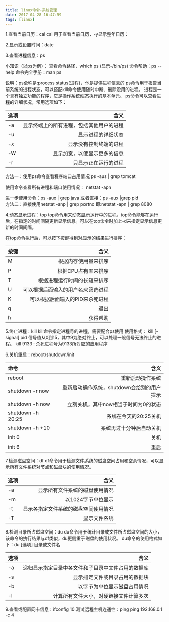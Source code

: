 ```yaml
---
title: linux命令-系统管理
date: 2017-04-28 16:47:59
tags: [linux]
---
```


1.查看当前日历：cal
  cal 用于查看当前日历，-y显示整年日历：
  
2.显示或设置时间：date

3.查看进程信息：ps

  小知识（以ps为例）：
  查看命令路径，which ps (显示-/bin/ps) 
  命令帮助：ps --help
  命令完全手册：man ps
  
  说明：ps全称是:process status(进程)，他是提供进程信息的
  ps命令用于报告当前系统的进程状态，可以搭配kill命令使用随时中断、删除没用的进程。
  进程是一个具有独立功能的程序，它是操作系统动态执行的基本单元。
  ps命令可以查看进程的详细状况，常用选项如下：

| 选项      |    含义 |
| :-------- | --------:|
| -a  | 显示终端上的所有进程，包括其他用户的进程 |
| -u     |   显示进程的详细状态 |
| -x      |    显示没有控制终端的进程 |
| -W      |    显示加宽，以便显示更多的信息 |
| -r      |    只显示正在运行的进程 |

方法一：使用ps命令查看程序端口占用情况
ps -aus | grep tomcat

使用命令查看所有进程和端口使用情况： 
netstat -apn

进一步使用命令：ps -aux | grep java 或者直接：ps -aux |grep pid	
方法二：直接使用netstat -anp | grep portno
即:netstat -apn | grep 8080

 4.动态显示进程：top
   top命令用来动态显示运行中的进程。top命令能够在运行后，在指定的时间间隔更新显示信息。可以在top命令时加上-d来指定显示信息更新的时间间隔。
   
   在top命令执行后，可以按下按键得到对显示的结果进行排序：

   | 按键      |    含义 |
   | :-------- | --------:|
   | M  | 根据内存使用量来排序 |
   | P     |   根据CPU占有率来排序 |
   | T      |    根据进程运行时间的长短来排序 |
   | U      |    可以根据后面输入的用户名来筛选进程 |
   | K      |    可以根据后面输入的PID来杀死进程 |
   | q      |    退出 |
   | h      |    获得帮助 |
5.终止进程：kill
  kill命令指定进程号的进程，需要配合ps使用
  使用格式：
   kill [-signal] pid
  信号值从0到15，其中9为绝对终止，可以处理一般信号无法终止的进程。
  kill 9133 : 杀死进程号为9133所对应的应用程序
 
6.关机重启：reboot/shutdown/init

   | 命令      |    含义 |
   | :-------- | --------:|
   | reboot  | 重新启动操作系统 |
   | shutdown -r now     |   重新启动操作系统，shutdown会给别的用户提示 |
   | shutdown -h now      |    立刻关机，其中now相当于时间为0的状态 |
   | shutdown -h 20:25      |    系统在今天的20:25关机 |
   | shutdown -h +10      |    系统再过十分钟后自动关机 |
   | init 0      |    关机 |
   | init 6      |    重启 |

7.检测磁盘空间：df
 df命令用于检测文件系统的磁盘空间占用和空余情况，可以显示所有文件系统对节点和磁盘块的使用情况。


   | 选项      |    含义 |
   | :-------- | --------:|
   | -a  | 显示所有文件系统的磁盘使用情况 |
   | -m     |   以1024字节单位显示 |
   | -t      |    显示各指定文件系统的磁盘空间使用情况 |
   | -T      |    显示文件系统 |
   
8.检测目录所占磁盘空间：du
  du命令用于统计目录或文件所占磁盘空间的大小，该命令的执行结果与df类似，du更侧重于磁盘的使用状况。
  du命令的使用格式如下：du [选项] 目录或文件名

   | 选项      |    含义 |
   | :-------- | --------:|
   | -a  | 递归显示指定目录中各文件和子目录中文件占用的数据库 |
   | -s     |   显示指定文件或目录占用的数据块 |
   | -b      |    以字节为单位显示磁盘占用情况 |
   | -l      |    计算所有文件大小，对硬链接文件计算多次 |	

9.查看或配置网卡信息：ifconfig
10.测试远程主机连通性：ping
   ping 192.168.0.1 -c 4
 
  
	 